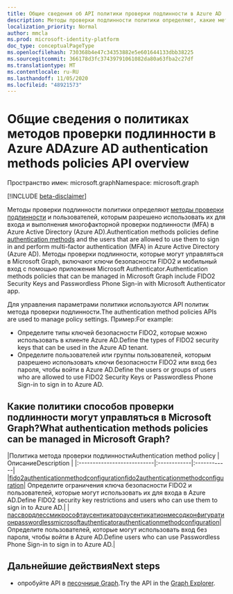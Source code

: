 ```yaml
---
title: Общие сведения об API политики проверки подлинности в Azure AD
description: Методы проверки подлинности политики определяют, какие методы проверки подлинности могут использоваться пользователями в Azure AD.
localization_priority: Normal
author: mmcla
ms.prod: microsoft-identity-platform
doc_type: conceptualPageType
ms.openlocfilehash: 730368b4e47c34353882e5e601644133dbb38225
ms.sourcegitcommit: 366178d3fc37439791061082da80a63fba2c27df
ms.translationtype: MT
ms.contentlocale: ru-RU
ms.lasthandoff: 11/05/2020
ms.locfileid: "48921573"
---
```

# <a name="azure-ad-authentication-methods-policies-api-overview"></a><span data-ttu-id="c02fd-103">Общие сведения о политиках методов проверки подлинности в Azure AD</span><span class="sxs-lookup"><span data-stu-id="c02fd-103">Azure AD authentication methods policies API overview</span></span>

<span data-ttu-id="c02fd-104">Пространство имен: microsoft.graph</span><span class="sxs-lookup"><span data-stu-id="c02fd-104">Namespace: microsoft.graph</span></span>

[!INCLUDE [beta-disclaimer](../../includes/beta-disclaimer.md)]

<span data-ttu-id="c02fd-105">Методы проверки подлинности политики определяют [методы проверки подлинности](/azure/active-directory/authentication/concept-authentication-methods) и пользователей, которым разрешено использовать их для входа и выполнения многофакторной проверки подлинности (MFA) в Azure Active Directory (Azure AD).</span><span class="sxs-lookup"><span data-stu-id="c02fd-105">Authentication methods policies define [authentication methods](/azure/active-directory/authentication/concept-authentication-methods) and the users that are allowed to use them to sign in and perform multi-factor authentication (MFA) in Azure Active Directory (Azure AD).</span></span> <span data-ttu-id="c02fd-106">Методы проверки подлинности, которые могут управляться в Microsoft Graph, включают ключи безопасности FIDO2 и мобильный вход с помощью приложения Microsoft Authenticator.</span><span class="sxs-lookup"><span data-stu-id="c02fd-106">Authentication methods policies that can be managed in Microsoft Graph include FIDO2 Security Keys and Passwordless Phone Sign-in with Microsoft Authenticator app.</span></span>

<span data-ttu-id="c02fd-107">Для управления параметрами политики используются API политик метода проверки подлинности.</span><span class="sxs-lookup"><span data-stu-id="c02fd-107">The authentication method policies APIs are used to manage policy settings.</span></span> <span data-ttu-id="c02fd-108">Пример:</span><span class="sxs-lookup"><span data-stu-id="c02fd-108">For example:</span></span>

* <span data-ttu-id="c02fd-109">Определите типы ключей безопасности FIDO2, которые можно использовать в клиенте Azure AD.</span><span class="sxs-lookup"><span data-stu-id="c02fd-109">Define the types of FIDO2 security keys that can be used in the Azure AD tenant.</span></span>
* <span data-ttu-id="c02fd-110">Определите пользователей или группы пользователей, которым разрешено использовать ключи безопасности FIDO2 или вход без пароля, чтобы войти в Azure AD.</span><span class="sxs-lookup"><span data-stu-id="c02fd-110">Define the users or groups of users who are allowed to use FIDO2 Security Keys or Passwordless Phone Sign-in to sign in to Azure AD.</span></span>

## <a name="what-authentication-methods-policies-can-be-managed-in-microsoft-graph"></a><span data-ttu-id="c02fd-111">Какие политики способов проверки подлинности могут управляться в Microsoft Graph?</span><span class="sxs-lookup"><span data-stu-id="c02fd-111">What authentication methods policies can be managed in Microsoft Graph?</span></span>

|<span data-ttu-id="c02fd-112">Политика метода проверки подлинности</span><span class="sxs-lookup"><span data-stu-id="c02fd-112">Authentication method policy</span></span>       | <span data-ttu-id="c02fd-113">Описание</span><span class="sxs-lookup"><span data-stu-id="c02fd-113">Description</span></span> |
|:---------------------------|:------------|:------------|
|[<span data-ttu-id="c02fd-114">fido2authenticationmethodconfiguration</span><span class="sxs-lookup"><span data-stu-id="c02fd-114">fido2authenticationmethodconfiguration</span></span>](fido2authenticationmethodconfiguration.md)| <span data-ttu-id="c02fd-115">Определите ограничения ключа безопасности FIDO2 и пользователей, которые могут использовать их для входа в Azure AD.</span><span class="sxs-lookup"><span data-stu-id="c02fd-115">Define FIDO2 security key restrictions and users who can use them to sign in to Azure AD.</span></span>|
|[<span data-ttu-id="c02fd-116">пассвордлессмикрософтаусентикатораусентикатионмесодконфигуратион</span><span class="sxs-lookup"><span data-stu-id="c02fd-116">passwordlessmicrosoftauthenticatorauthenticationmethodconfiguration</span></span>](passwordlessmicrosoftauthenticatorauthenticationmethodconfiguration.md)|<span data-ttu-id="c02fd-117">Определите пользователей, которые могут использовать вход без пароля, чтобы войти в Azure AD.</span><span class="sxs-lookup"><span data-stu-id="c02fd-117">Define users who can use Passwordless Phone Sign-in to sign in to Azure AD.</span></span>|

## <a name="next-steps"></a><span data-ttu-id="c02fd-118">Дальнейшие действия</span><span class="sxs-lookup"><span data-stu-id="c02fd-118">Next steps</span></span>

* <span data-ttu-id="c02fd-119">опробуйте API в [песочнице Graph](https://developer.microsoft.com/graph/graph-explorer).</span><span class="sxs-lookup"><span data-stu-id="c02fd-119">Try the API in the [Graph Explorer](https://developer.microsoft.com/graph/graph-explorer).</span></span>
